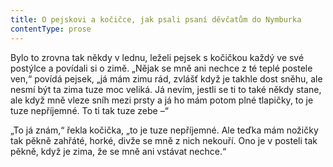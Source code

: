 ```yaml
---
title: O pejskovi a kočičce, jak psali psaní děvčatům do Nymburka
contentType: prose
---
```


Bylo to zrovna tak někdy v lednu, leželi pejsek s kočičkou každý ve své postýlce a povídali si o zimě. „Nějak se mně ani nechce z té teplé postele ven,“ povídá pejsek, „já mám zimu rád, zvlášť když je takhle dost sněhu, ale nesmí být ta zima tuze moc veliká. Já nevím, jestli se ti to také někdy stane, ale když mně vleze sníh mezi prsty a já ho mám potom plné tlapičky, to je tuze nepříjemné. To ti tak tuze zebe –“

„To já znám,“ řekla kočička, „to je tuze nepříjemné. Ale teďka mám nožičky tak pěkně zahřáté, horké, divže se mně z nich nekouří. Ono je v posteli tak pěkně, když je zima, že se mně ani vstávat nechce.“
